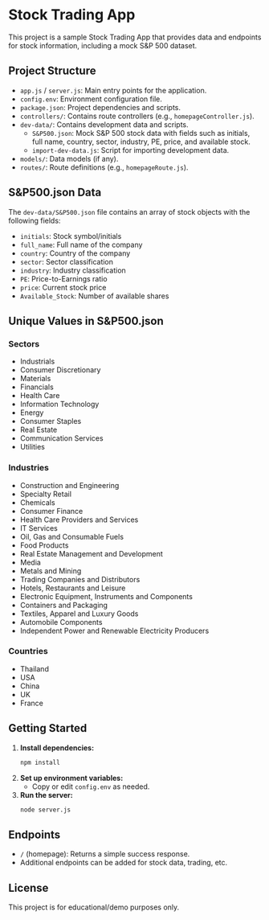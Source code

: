 # Stock Trading App

This project is a sample Stock Trading App that provides data and endpoints for stock information, including a mock S&P 500 dataset.

## Project Structure

- `app.js` / `server.js`: Main entry points for the application.
- `config.env`: Environment configuration file.
- `package.json`: Project dependencies and scripts.
- `controllers/`: Contains route controllers (e.g., `homepageController.js`).
- `dev-data/`: Contains development data and scripts.
  - `S&P500.json`: Mock S&P 500 stock data with fields such as initials, full name, country, sector, industry, PE, price, and available stock.
  - `import-dev-data.js`: Script for importing development data.
- `models/`: Data models (if any).
- `routes/`: Route definitions (e.g., `homepageRoute.js`).

## S&P500.json Data

The `dev-data/S&P500.json` file contains an array of stock objects with the following fields:

- `initials`: Stock symbol/initials
- `full_name`: Full name of the company
- `country`: Country of the company
- `sector`: Sector classification
- `industry`: Industry classification
- `PE`: Price-to-Earnings ratio
- `price`: Current stock price
- `Available_Stock`: Number of available shares

## Unique Values in S&P500.json

### Sectors

- Industrials
- Consumer Discretionary
- Materials
- Financials
- Health Care
- Information Technology
- Energy
- Consumer Staples
- Real Estate
- Communication Services
- Utilities

### Industries

- Construction and Engineering
- Specialty Retail
- Chemicals
- Consumer Finance
- Health Care Providers and Services
- IT Services
- Oil, Gas and Consumable Fuels
- Food Products
- Real Estate Management and Development
- Media
- Metals and Mining
- Trading Companies and Distributors
- Hotels, Restaurants and Leisure
- Electronic Equipment, Instruments and Components
- Containers and Packaging
- Textiles, Apparel and Luxury Goods
- Automobile Components
- Independent Power and Renewable Electricity Producers

### Countries

- Thailand
- USA
- China
- UK
- France

## Getting Started

1. **Install dependencies:**
   ```sh
   npm install
   ```
2. **Set up environment variables:**
   - Copy or edit `config.env` as needed.
3. **Run the server:**
   ```sh
   node server.js
   ```

## Endpoints

- `/` (homepage): Returns a simple success response.
- Additional endpoints can be added for stock data, trading, etc.

## License

This project is for educational/demo purposes only.
